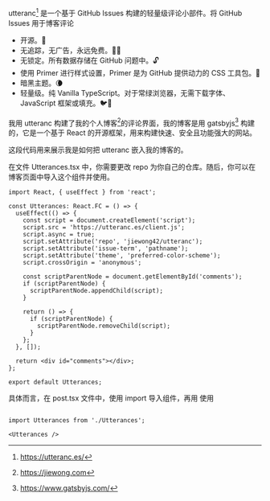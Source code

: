 utteranc[^1] 是一个基于 GitHub Issues 构建的轻量级评论小部件。将 GitHub Issues 用于博客评论
- 开源。🙌
- 无追踪，无广告，永远免费。📡🚫
- 无锁定。所有数据存储在 GitHub 问题中。🔓
- 使用 Primer 进行样式设置，Primer 是为 GitHub 提供动力的 CSS 工具包。💅
- 暗黑主题。🌘
- 轻量级。纯 Vanilla TypeScript。对于常绿浏览器，无需下载字体、JavaScript 框架或填充。🐦🌲

我用 utteranc 构建了我的个人博客[^2]的评论界面，我的博客是用 gatsbyjs[^3] 构建的，它是一个基于 React 的开源框架，用来构建快速、安全且功能强大的网站。

这段代码用来展示我是如何把 utteranc 嵌入我的博客的。

在文件 Utterances.tsx 中，你需要更改 repo 为你自己的仓库。随后，你可以在博客页面中导入这个组件并使用。
```tsx
import React, { useEffect } from 'react';

const Utterances: React.FC = () => {
  useEffect(() => {
    const script = document.createElement('script');
    script.src = 'https://utteranc.es/client.js';
    script.async = true;
    script.setAttribute('repo', 'jiewong42/utteranc');
    script.setAttribute('issue-term', 'pathname');
    script.setAttribute('theme', 'preferred-color-scheme');
    script.crossOrigin = 'anonymous';

    const scriptParentNode = document.getElementById('comments');
    if (scriptParentNode) {
      scriptParentNode.appendChild(script);
    }

    return () => {
      if (scriptParentNode) {
        scriptParentNode.removeChild(script);
      }
    };
  }, []);

  return <div id="comments"></div>;
};

export default Utterances;
```
具体而言，在 post.tsx 文件中，使用 import 导入组件，再用 <Utterances />使用

```tsx

import Utterances from './Utterances';

<Utterances />
```
[^1]:https://utteranc.es/
[^2]:https://jiewong.com
[^3]:https://www.gatsbyjs.com/